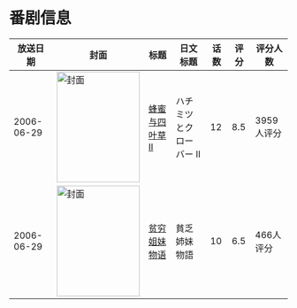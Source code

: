 # 番剧信息

|放送日期|封面|标题|日文标题|话数|评分|评分人数|
|---|---|---|---|---|---|---|
|2006-06-29|<img src="//lain.bgm.tv/pic/cover/c/36/2e/848_RC9L8.jpg" alt="封面" style="width:150px;height:200px;object-fit:cover;">|[蜂蜜与四叶草II](https://bangumi.tv/subject/848)|ハチミツとクローバー II|12|8.5|3959人评分|
|2006-06-29|<img src="//lain.bgm.tv/pic/cover/c/83/dc/7397_UWWxi.jpg" alt="封面" style="width:150px;height:200px;object-fit:cover;">|[贫穷姐妹物语](https://bangumi.tv/subject/7397)|貧乏姉妹物語|10|6.5|466人评分|
